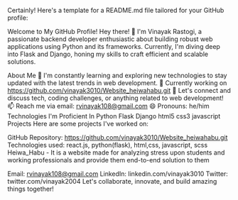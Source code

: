 
Certainly! Here's a template for a README.md file tailored for your GitHub profile:

Welcome to My GitHub Profile!
Hey there! 👋 I'm Vinayak Rastogi, a passionate backend developer enthusiastic about building robust web applications using Python and its frameworks. Currently, I'm diving deep into Flask and Django, honing my skills to craft efficient and scalable solutions.

About Me
🌱 I'm constantly learning and exploring new technologies to stay updated with the latest trends in web development.
💼 Currently working on https://github.com/vinayak3010/Website_heiwahabu.git
💬 Let's connect and discuss tech, coding challenges, or anything related to web development!
📫 Reach me via email: rvinayak108@gmail.com
😄 Pronouns: he/him
Technologies I'm Proficient In
Python
Flask
Django
html5
css3
javascript
Projects
Here are some projects I've worked on:

GitHub Repository: https://github.com/vinayak3010/Website_heiwahabu.git
Technologies used: react.js, python(flask), html,css, javascript, scss
Heiwa_Habu - It is a website made for analyzing stress upon students and working professionals and provide them end-to-end solution to them

Email: rvinayak108@gmail.com
LinkedIn: linkedin.com/vinayak3010
Twitter: twitter.com/vinayak2004
Let's collaborate, innovate, and build amazing things together!

